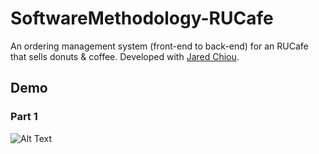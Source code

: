 # SoftwareMethodology-RUCafe
An ordering management system (front-end to back-end) for an RUCafe that sells donuts &amp; coffee. Developed with [Jared Chiou](https://github.com/jared-chiou).
## Demo
### Part 1
![Alt Text](http://g.recordit.co/THIMz4VvhV.gif)

